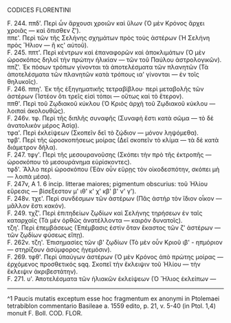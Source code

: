 CODICES FLORENTINI

F. 244. ππδ'. Περὶ ὧν ἄρχουσι χροιῶν καὶ ὕλων (Ὁ μὲν Κρόνος ἄρχει χροιᾶς — καὶ ὄπισθεν ζ').  
ππε'. Περὶ τῶν τῆς Σελήνης σχημάτων πρὸς τοὺς ἀστέρων (Ἡ Σελήνη πρὸς Ἥλιον — ἢ κς' αὐτοῦ).  
F. 245. ππτ'. Περὶ κέντρων καὶ ἐπαναφορῶν καὶ ἀποκλιμάτων (Ὁ μὲν ὡροσκόπος δηλοῖ τὴν πρώτην ἡλικίαν — τῶν τοῦ Παύλου ἀστρολογικῶν).  
ππζ'. Ἐκ πόσων τρόπων γίνονται τὰ ἀποτελέσματα τῶν πλανητῶν (Τὰ ἀποτελέσματα τῶν πλανητῶν κατὰ τρόπους ια' γίνονται — ἐν τοῖς θηλυκοῖς).  
F. 246. ππη'. Ἐκ τῆς ἐξηγηματικῆς τετραβίβλου· περὶ μεταβολῆς τῶν ἀστέρων (Ἰστέον ὅτι τρεῖς εἰσὶ τόποι — οὕτως καὶ τὸ ἕτερον).  
ππθ'. Περὶ τοῦ Ζῳδιακοῦ κύκλου (Ὁ Κριὸς ἀρχὴ τοῦ Ζῳδιακοῦ κύκλου — λοιπαὶ ἀκολουθῶς).  
F. 246v. τφ. Περὶ τῆς διπλῆς συναφῆς (Συναφὴ ἔστι κατὰ σῶμα — τὸ δὲ ἀνατολικὸν μέρος Ἀσίᾳ).  
τφα'. Περὶ ἐκλείψεων (Σκοπεῖν δεῖ τὸ ζῴδιον — μόνον ληψόμεθα).  
τφβ'. Περὶ τῆς ὡροσκοπήσεως μοίρας (Δεῖ σκοπεῖν τὸ κλίμα — τὰ δὲ κατὰ διάμετρον δῆλα).  
F. 247. τφγ'. Περὶ τῆς μεσουρανοῦσης (Σκόπει τὴν πρὸ τῆς ἐκτροπῆς — ὡροσκόπου τὸ μεσουράνημα εὑρίσκοντες).  
τφδ'. Ἄλλο περὶ ὡροσκόπου (Ἐὰν οὖν εὕρῃς τὸν οἰκοδεσπότην, σκόπει μὴ — λοιπὰ μέσα).  
F. 247v, A 1. 6 incip. litterae maiores; pigmentum obscurius: τοῦ Ἡλίου εὕρεσις — βίσεξεστον μ' ιθ' κ' χ' κβ' β' ν' γ').  
F. 248v. τχε'. Περὶ συνδέσμων τῶν ἀστέρων (Πᾶς ἀστήρ τὸν ἴδιον οἶκον — μᾶλλον ἔστι κακόν).  
F. 249. τχζ'. Περὶ ἐπιτηδείων ζῳδίων καὶ Σελήνης τηρήσεων ἐν ταῖς καταρχαῖς (Τὰ μὲν ὀρθῶς ἀνατέλλοντα — καιρὸν δυνατοῖς).  
τζη'. Περὶ ἐπεμβάσεως (Ἐπέμβασις ἐστὶν ὅταν ἕκαστος τῶν ζ' ἀστέρων — τῶν ζῳδίων φύσεως εἴπῃ).  
F. 262v. τζη'. Ἐπισημασίες τῶν ιβ' ζῳδίων (Τὸ μὲν οὖν Κριοῦ ιβ' - ηπμόριον — στηρίζουν ἀσύμφορος ἡγεμόσιν).  
F. 269. τφθ'. Περὶ ὑπαύγων ἀστέρων (Ὁ μὲν Κρόνος ἀπὸ πρώτης μοίρας — ἐρχόμενος προσθετικός sqq. Σκοπεῖ τὴν ἔκλειψιν τοῦ Ἡλίου — τὴν ἔκλειψιν ἀκριβεστάτην).  
F. 271. υ'. Ἀποτελέσματα τῶν ἡλιακῶν ἐκλείψεων (Ὁ Ἥλιος ἐκλείπων —

---
^1 Paucis mutatis exceptum esse hoc fragmentum ex anonymi in Ptolemaei tetrabiblon commentario Basileae a. 1559 edito, p. 21, v. 5-40 (in Ptol. 1,4) monuit F. Boll. COD. FLOR.